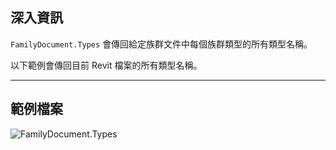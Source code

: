 ## 深入資訊
`FamilyDocument.Types` 會傳回給定族群文件中每個族群類型的所有類型名稱。

以下範例會傳回目前 Revit 檔案的所有類型名稱。
___
## 範例檔案

![FamilyDocument.Types](./Revit.Application.FamilyDocument.Types_img.jpg)
